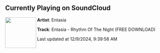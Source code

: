 ## Currently Playing on SoundCloud

[<img align="left" width="100" src="https://i1.sndcdn.com/artworks-ei9ydGI9XYgGmfYG-2Migfw-t500x500.png">](https://soundcloud.com/soundsoundcologne/entasia-rhythm-of-the-night?in=saxurn/sets/santa-pilled-rerock)

**Artist**: Entasia 

**Track**: Entasia - Rhythm Of The Night (FREE DOWNLOAD)

Last updated at 12/9/2024, 9:39:58 AM
